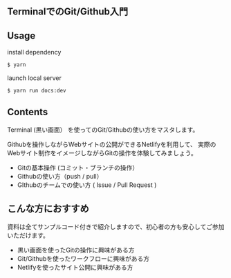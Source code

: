 ## TerminalでのGit/Github入門


## Usage

install dependency

```bash
$ yarn
```

launch local server

```bash
$ yarn run docs:dev
```

## Contents

Terminal (黒い画面） を使ってのGit/Githubの使い方をマスタします。

Githubを操作しながらWebサイトの公開ができるNetlifyを利用して、 実際のWebサイト制作をイメージしながらGitの操作を体験してみましょう。

- Gitの基本操作 (コミット・ブランチの操作）
- Githubの使い方（push / pull）
- GIthubのチームでの使い方 ( Issue / Pull Request )

## こんな方におすすめ

資料は全てサンプルコード付きで紹介しますので、初心者の方も安心してご参加いただけます。

- 黒い画面を使ったGitの操作に興味がある方
- Git/Githubを使ったワークフローに興味がある方
- Netlifyを使ったサイト公開に興味がある方
